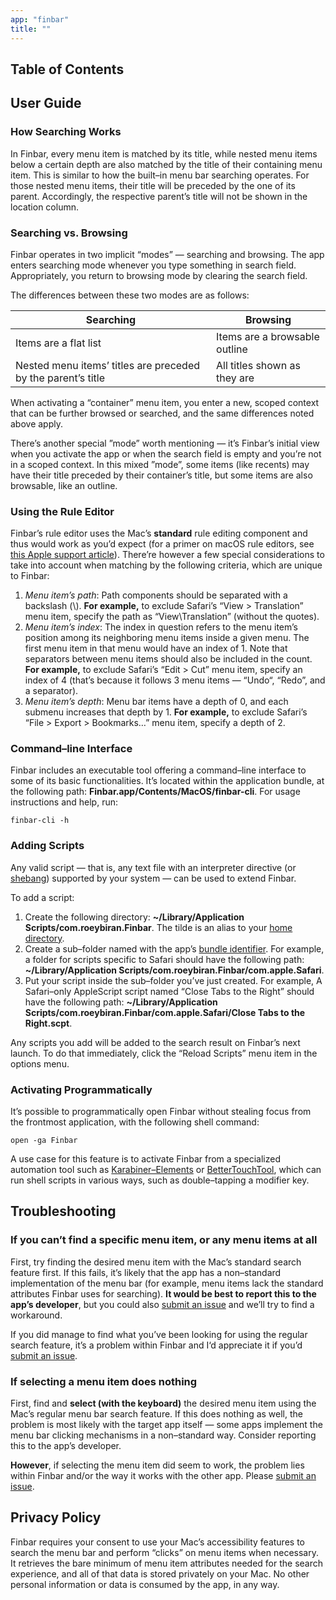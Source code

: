 ```yaml
---
app: "finbar"
title: ""
---
```


## Table of Contents

## User Guide

### How Searching Works

In Finbar, every menu item is matched by its title, while nested menu items below a certain depth are also matched by the title of their containing menu item. This is similar to how the built–in menu bar searching operates. For those nested menu items, their title will be preceded by the one of its parent. Accordingly, the respective parent’s title will not be shown in the location column.

### Searching vs. Browsing

Finbar operates in two implicit “modes” — searching and browsing. The app enters searching mode whenever you type something in search field. Appropriately, you return to browsing mode by clearing the search field.

The differences between these two modes are as follows:

| Searching | Browsing |
| --------- | ------- |
| Items are a flat list | Items are a browsable outline |
| Nested menu items’ titles are preceded by the parent’s title | All titles shown as they are |

When activating a “container” menu item, you enter a new, scoped context that can be further browsed or searched, and the same differences noted above apply.

There’s another special ”mode” worth mentioning — it’s Finbar’s initial view when you activate the app or when the search field is empty and you’re not in a scoped context. In this mixed ”mode”, some items (like recents) may have their title preceded by their container’s title, but some items are also browsable, like an outline.

### Using the Rule Editor

Finbar’s rule editor uses the Mac’s **standard** rule editing component and thus would work as you’d expect (for a primer on macOS rule editors, see [this Apple support article](https://support.apple.com/en-gb/guide/mac-help/mh15155/mac)). There’re however a few special considerations to take into account when matching by the following criteria, which are unique to Finbar:

1. _Menu item’s path_: Path components should be separated with a backslash (\\). **For example,** to exclude Safari’s “View > Translation” menu item, specify the path as “View\Translation” (without the quotes).
2. _Menu item’s index_: The index in question refers to the menu item’s position among its neighboring menu items inside a given menu. The first menu item in that menu would have an index of 1. Note that separators between menu items should also be included in the count. **For example,** to exclude Safari’s “Edit > Cut” menu item, specify an index of 4 (that’s because it follows 3 menu items — “Undo“, “Redo”, and a separator).
3. _Menu item’s depth_: Menu bar items have a depth of 0, and each submenu increases that depth by 1. **For example,** to exclude Safari’s “File > Export > Bookmarks…” menu item, specify a depth of 2.

### Command–line Interface

Finbar includes an executable tool offering a command–line interface to some of its basic functionalities. It’s located within the application bundle, at the following path: **Finbar.app/Contents/MacOS/finbar-cli**. For usage instructions and help, run:

```shell
finbar-cli -h
```

### Adding Scripts

Any valid script — that is, any text file with an interpreter directive (or [shebang](<https://en.wikipedia.org/wiki/Shebang_(Unix)>)) supported by your system — can be used to extend Finbar.

To add a script:

1. Create the following directory: **~/Library/Application Scripts/com.roeybiran.Finbar**. The tilde is an alias to your [home directory](https://en.wikipedia.org/wiki/Home_directory).
2. Create a sub–folder named with the app’s [bundle identifier](https://cocoacasts.com/what-are-app-ids-and-bundle-identifiers/). For example, a folder for scripts specific to Safari should have the following path: **~/Library/Application Scripts/com.roeybiran.Finbar/com.apple.Safari**.
3. Put your script inside the sub–folder you’ve just created. For example, A Safari–only AppleScript script named “Close Tabs to the Right” should have the following path: **~/Library/Application Scripts/com.roeybiran.Finbar/com.apple.Safari/Close Tabs to the Right.scpt**.

Any scripts you add will be added to the search result on Finbar’s next launch. To do that immediately, click the “Reload Scripts” menu item in the options menu.

### Activating Programmatically

It’s possible to programmatically open Finbar without stealing focus from the frontmost application, with the following shell command:

```shell
open -ga Finbar
```

A use case for this feature is to activate Finbar from a specialized automation tool such as [Karabiner–Elements](https://github.com/pqrs-org/Karabiner-Elements) or [BetterTouchTool](https://folivora.ai/), which can run shell scripts in various ways, such as double–tapping a modifier key.

## Troubleshooting

### If you can’t find a specific menu item, or any menu items at all

First, try finding the desired menu item with the Mac’s standard search feature first. If this fails, it’s likely that the app has a non–standard implementation of the menu bar (for example, menu items lack the standard attributes Finbar uses for searching). **It would be best to report this to the app’s developer**, but you could also [submit an issue](https://github.com/roeybiran/finbar-issues/issues) and we’ll try to find a workaround.

If you did manage to find what you’ve been looking for using the regular search feature, it’s a problem within Finbar and I‘d appreciate it if you’d [submit an issue](https://github.com/roeybiran/finbar-issues/issues).

### If selecting a menu item does nothing

First, find and **select (with the keyboard)** the desired menu item using the Mac’s regular menu bar search feature. If this does nothing as well, the problem is most likely with the target app itself — some apps implement the menu bar clicking mechanisms in a non–standard way. Consider reporting this to the app’s developer.

**However**, if selecting the menu item did seem to work, the problem lies within Finbar and/or the way it works with the other app. Please [submit an issue](https://github.com/roeybiran/finbar-issues/issues).

## Privacy Policy

Finbar requires your consent to use your Mac’s accessibility features to search the menu bar and perform “clicks” on menu items when necessary. It retrieves the bare minimum of menu item attributes needed for the search experience, and all of that data is stored privately on your Mac. No other personal information or data is consumed by the app, in any way.
